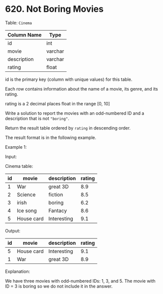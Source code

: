 # 620. Not Boring Movies

Table: ```Cinema```


| Column Name    | Type     |
|----------------|----------|
| id             | int      |
| movie          | varchar  |
| description    | varchar  |
| rating         | float    |

id is the primary key (column with unique values) for this table.

Each row contains information about the name of a movie, its genre, and its rating.

rating is a 2 decimal places float in the range [0, 10]
 

Write a solution to report the movies with an odd-numbered ID and a description that is not ```"boring"```.

Return the result table ordered by ```rating``` in descending order.

The result format is in the following example.

 

Example 1:

Input: 

Cinema table:

| id | movie      | description | rating |
|----|------------|-------------|--------|
| 1  | War        | great 3D    | 8.9    |
| 2  | Science    | fiction     | 8.5    |
| 3  | irish      | boring      | 6.2    |
| 4  | Ice song   | Fantacy     | 8.6    |
| 5  | House card | Interesting | 9.1    |

Output: 

| id | movie      | description | rating |
|----|------------|-------------|--------|
| 5  | House card | Interesting | 9.1    |
| 1  | War        | great 3D    | 8.9    |

Explanation: 

We have three movies with odd-numbered IDs: 1, 3, and 5. The movie with ID = 3 is boring so we do not include it in the answer.
